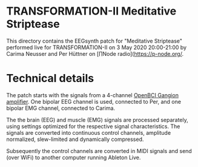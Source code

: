 # TRANSFORMATION-II Meditative Striptease

This directory contains the EEGsynth patch for "Meditative Striptease" performed live for TRANSFORMATION-II on 3 May 2020 20:00-21:00 by Carima Neusser and Per Hüttner on [∏Node radio](https://p-node.org/.

# Technical details

The patch starts with the signals from a 4-channel [OpenBCI Gangion amplifier](http://www.eegsynth.org/?p=2034). One bipolar EEG channel is used, connected to Per, and one bipolar EMG channel, connected to Carima.

The the brain (EEG) and muscle (EMG) signals are processed separately, using settings optimized for the respective signal characteristics. The signals are converted into continuous control channels, amplitude normalized, slew-limited and dynamically compressed.

Subsequently the control channels are converted in MIDI signals and send (over WiFi) to another computer running Ableton Live.
